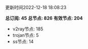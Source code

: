 更新时间2022-12-18 18:08:23

**总订阅: 45**
**总节点: 826**
**有效节点: 204**
- v2ray节点: 185
- trojan节点: 5
- ss节点: 14
